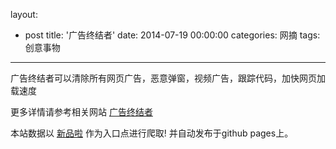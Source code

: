 layout: 
  - post 
title: '广告终结者' 
date: 2014-07-19 00:00:00 
categories: 网摘 
tags: 创意事物 
---

广告终结者可以清除所有网页广告，恶意弹窗，视频广告，跟踪代码，加快网页加载速度  

更多详情请参考相关网站 [广告终结者](http://adtchrome.com/)  

本站数据以 [新品啦](http://xinpinla.com/) 作为入口点进行爬取! 并自动发布于github pages上。  
